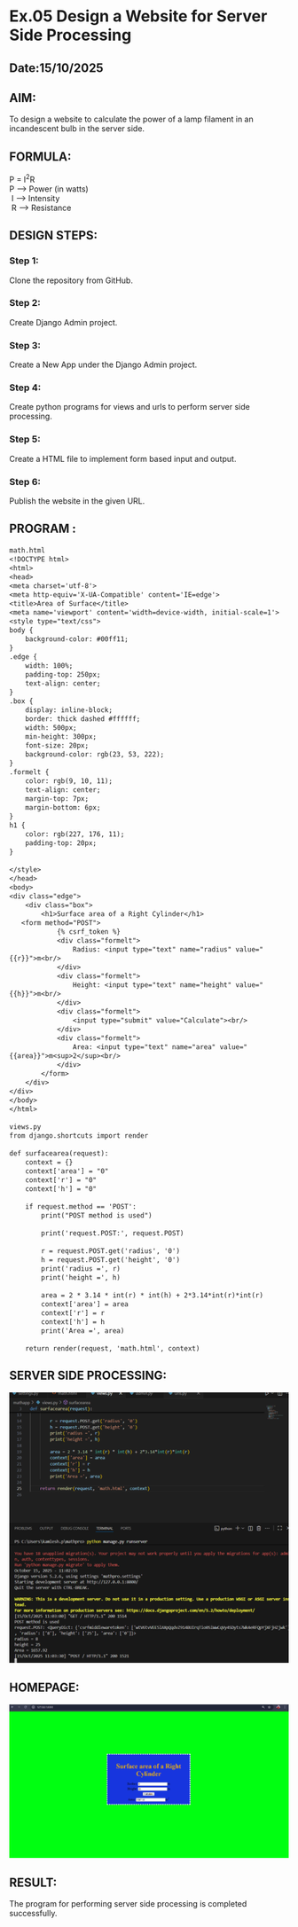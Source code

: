 # Ex.05 Design a Website for Server Side Processing
## Date:15/10/2025

## AIM:
 To design a website to calculate the power of a lamp filament in an incandescent bulb in the server side. 


## FORMULA:
P = I<sup>2</sup>R
<br> P --> Power (in watts)
<br> I --> Intensity
<br> R --> Resistance

## DESIGN STEPS:

### Step 1:
Clone the repository from GitHub.

### Step 2:
Create Django Admin project.

### Step 3:
Create a New App under the Django Admin project.

### Step 4:
Create python programs for views and urls to perform server side processing.

### Step 5:
Create a HTML file to implement form based input and output.

### Step 6:
Publish the website in the given URL.

## PROGRAM :
```
math.html
<!DOCTYPE html>
<html>
<head>
<meta charset='utf-8'>
<meta http-equiv='X-UA-Compatible' content='IE=edge'>
<title>Area of Surface</title>
<meta name='viewport' content='width=device-width, initial-scale=1'>
<style type="text/css">
body {
    background-color: #00ff11;
}
.edge {
    width: 100%;
    padding-top: 250px;
    text-align: center;
}
.box {
    display: inline-block;
    border: thick dashed #ffffff;
    width: 500px;
    min-height: 300px;
    font-size: 20px;
    background-color: rgb(23, 53, 222);
}
.formelt {
    color: rgb(9, 10, 11);
    text-align: center;
    margin-top: 7px;
    margin-bottom: 6px;
}
h1 {
    color: rgb(227, 176, 11);
    padding-top: 20px;
}

</style>
</head>
<body>
<div class="edge">
    <div class="box">
        <h1>Surface area of a Right Cylinder</h1>
   <form method="POST">
            {% csrf_token %}
            <div class="formelt">
                Radius: <input type="text" name="radius" value="{{r}}">m<br/>
            </div>
            <div class="formelt">
                Height: <input type="text" name="height" value="{{h}}">m<br/>
            </div>
            <div class="formelt">
                <input type="submit" value="Calculate"><br/>
            </div>
            <div class="formelt">
                Area: <input type="text" name="area" value="{{area}}">m<sup>2</sup><br/>
            </div>
        </form>
    </div>
</div>
</body>
</html>

views.py
from django.shortcuts import render

def surfacearea(request):
    context = {}
    context['area'] = "0"
    context['r'] = "0"
    context['h'] = "0"
    
    if request.method == 'POST':
        print("POST method is used")
        
        print('request.POST:', request.POST)
        
        r = request.POST.get('radius', '0') 
        h = request.POST.get('height', '0') 
        print('radius =', r)
        print('height =', h)
        
        area = 2 * 3.14 * int(r) * int(h) + 2*3.14*int(r)*int(r)
        context['area'] = area
        context['r'] = r
        context['h'] = h
        print('Area =', area)
    
    return render(request, 'math.html', context)

```

## SERVER SIDE PROCESSING:
![alt text](<Screenshot 2025-10-15 110435.png>)

## HOMEPAGE:
![alt text](<Screenshot 2025-10-15 110342.png>)

## RESULT:
The program for performing server side processing is completed successfully.
